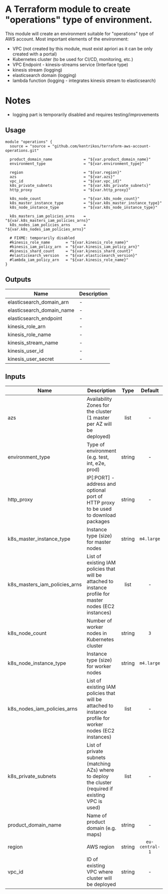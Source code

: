 # A Terraform module to create "operations" type of environment.


This module will create an environment suitable for "operations" type of AWS account.
Most important elements of the environment:

* VPC (not created by this module, must exist apriori as it can be only created with a portal)
* Kubernetes cluster (to be used for CI/CD, monitoring, etc.)
* VPC Endpoint - kinesis-streams service (Interface type)
* kinesis stream (logging)
* elasticsearch domain (logging)
* lambda function (logging - integrates kinesis stream to elasticsearch)


# Notes
* logging part is temporarily disabled and requires testing/improvements


## Usage

```hcl
module "operations" {
  source = "source = "github.com/kentrikos/terraform-aws-account-operations.git"

  product_domain_name              = "${var.product_domain_name}"
  environment_type                 = "${var.environment_type}"

  region                           = "${var.region}"
  azs                              = "${var.azs}"
  vpc_id                           = "${var.vpc_id}"
  k8s_private_subnets              = "${var.k8s_private_subnets}"
  http_proxy                       = "${var.http_proxy}"

  k8s_node_count                   = "${var.k8s_node_count}"
  k8s_master_instance_type         = "${var.k8s_master_instance_type}"
  k8s_node_instance_type           = "${var.k8s_node_instance_type}"

  k8s_masters_iam_policies_arns    = "${var.k8s_masters_iam_policies_arns}"
  k8s_nodes_iam_policies_arns      = "${var.k8s_nodes_iam_policies_arns}"

  # FIXME: temporarily disabled
  #kinesis_role_name       = "${var.kinesis_role_name}"
  #kinesis_iam_policy_arn  = "${var.kinesis_iam_policy_arn}"
  #kinesis_shard_count     = "${var.kinesis_shard_count}"
  #elasticsearch_version   = "${var.elasticsearch_version}"
  #lambda_iam_policy_arn   = "${var.kinesis_role_name}"
}
```


## Outputs

| Name | Description |
|------|-------------|
| elasticsearch_domain_arn | - |
| elasticsearch_domain_name | - |
| elasticsearch_endpoint | - |
| kinesis_role_arn | - |
| kinesis_role_name | - |
| kinesis_stream_name | - |
| kinesis_user_id | - |
| kinesis_user_secret | - |


## Inputs

| Name | Description | Type | Default | Required |
|------|-------------|:----:|:-----:|:-----:|
| azs | Availability Zones for the cluster (1 master per AZ will be deployed) | list | - | yes |
| environment_type | Type of environment (e.g. test, int, e2e, prod) | string | - | yes |
| http_proxy | IP[:PORT] - address and optional port of HTTP proxy to be used to download packages | string | - | yes |
| k8s_master_instance_type | Instance type (size) for master nodes | string | `m4.large` | no |
| k8s_masters_iam_policies_arns | List of existing IAM policies that will be attached to instance profile for master nodes (EC2 instances) | list | - | yes |
| k8s_node_count | Number of worker nodes in Kubernetes cluster | string | `3` | no |
| k8s_node_instance_type | Instance type (size) for worker nodes | string | `m4.large` | no |
| k8s_nodes_iam_policies_arns | List of existing IAM policies that will be attached to instance profile for worker nodes (EC2 instances) | list | - | yes |
| k8s_private_subnets | List of private subnets (matching AZs) where to deploy the cluster (required if existing VPC is used) | list | - | yes |
| product_domain_name | Name of product domain (e.g. maps) | string | - | yes |
| region | AWS region | string | `eu-central-1` | no |
| vpc_id | ID of existing VPC where cluster will be deployed | string | - | yes |

